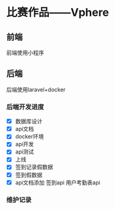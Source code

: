 # 比赛作品——Vphere

## 前端

前端使用小程序

## 后端

后端使用laravel+docker

### 后端开发进度

- [x] 数据库设计
- [x] api文档
- [x] docker环境
- [x] api开发
- [x] api测试
- [x] 上线
- [x] 签到记录假数据
- [x] 签到假数据
- [x] api文档添加 签到api 用户考勤表api

### 维护记录

